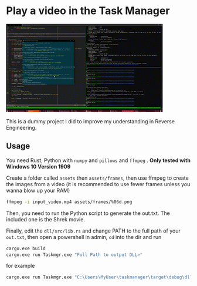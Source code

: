 # Play a video in the Task Manager

![](https://raw.githubusercontent.com/etra0/taskmgr-video/master/shrek.gif)

This is a dummy project I did to improve my understanding in Reverse Engineering.

## Usage

You need Rust, Python with `numpy` and `pillows` and `ffmpeg` .
**Only tested with Windows 10 Version 1909**

Create a folder called `assets` then `assets/frames`, then use ffmpeg
to create the images from a video (it is recommended to use fewer frames
unless you wanna blow up your RAM)

```bash
ffmpeg -i input_video.mp4 assets/frames/%06d.png
```

Then, you need to run the Python script to generate the out.txt. The included
one is the Shrek movie.

Finally, edit the `dll/src/lib.rs` and change PATH to the full path of your `out.txt`, then open a powershell in admin, `cd` into the dir
and run
```bash
cargo.exe build
cargo.exe run Taskmgr.exe "Full Path to output DLL>"
```

for example
```bash
cargo.exe run Taskmgr.exe "C:\Users\MyUser\taskmanager\target\debug\dll.dll"
```

